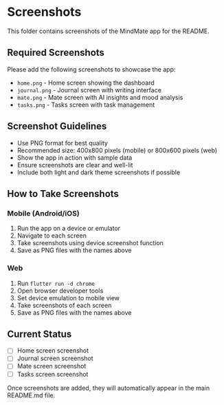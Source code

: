 # Screenshots

This folder contains screenshots of the MindMate app for the README.

## Required Screenshots

Please add the following screenshots to showcase the app:

- `home.png` - Home screen showing the dashboard
- `journal.png` - Journal screen with writing interface
- `mate.png` - Mate screen with AI insights and mood analysis
- `tasks.png` - Tasks screen with task management

## Screenshot Guidelines

- Use PNG format for best quality
- Recommended size: 400x800 pixels (mobile) or 800x600 pixels (web)
- Show the app in action with sample data
- Ensure screenshots are clear and well-lit
- Include both light and dark theme screenshots if possible

## How to Take Screenshots

### Mobile (Android/iOS)
1. Run the app on a device or emulator
2. Navigate to each screen
3. Take screenshots using device screenshot function
4. Save as PNG files with the names above

### Web
1. Run `flutter run -d chrome`
2. Open browser developer tools
3. Set device emulation to mobile view
4. Take screenshots of each screen
5. Save as PNG files with the names above

## Current Status

- [ ] Home screen screenshot
- [ ] Journal screen screenshot  
- [ ] Mate screen screenshot
- [ ] Tasks screen screenshot

Once screenshots are added, they will automatically appear in the main README.md file.
